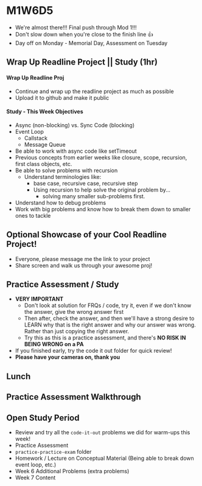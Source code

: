# M1W6D5
- We're almost there!!! Final push through Mod 1!!! 
- Don't slow down when you're close to the finish line :thumbsup:
- Day off on Monday - Memorial Day, Assessment on Tuesday

## Wrap Up Readline Project || Study (1hr)

#### Wrap Up Readline Proj
- Continue and wrap up the readline project as much as possible
- Upload it to github and make it public

#### Study - This Week Objectives
- Async (non-blocking) vs. Sync Code (blocking)
- Event Loop
  - Callstack
  - Message Queue
- Be able to work with async code like setTimeout
- Previous concepts from earlier weeks like closure, scope, recursion, first class objects, etc.
- Be able to solve problems with recursion
  - Understand terminologies like:
    -  base case, recursive case, recursive step
    -  Using recursion to help solve the original problem by...
       -  solving many smaller sub-problems first.
- Understand how to debug problems
- Work with big problems and know how to break them down to smaller ones to tackle


## Optional Showcase of your Cool Readline Project!
- Everyone, please message me the link to your project
- Share screen and walk us through your awesome proj!


## Practice Assessment / Study
- **VERY IMPORTANT**
  - Don't look at solution for FRQs / code, try it, even if we don't know the answer, give the wrong answer first
  - Then after, check the answer, and then we'll have a strong desire to LEARN why that is the right answer and why our answer was wrong. Rather than just copying the right answer.
  - Try this as this is a practice assessment, and there's **NO RISK IN BEING WRONG on a PA** 
- If you finished early, try the code it out folder for quick review!
- **Please have your cameras on, thank you**

## Lunch

## Practice Assessment Walkthrough

## Open Study Period
- Review and try all the `code-it-out` problems we did for warm-ups this week!
- Practice Assessment
- `practice-practice-exam` folder
- Homework / Lecture on Conceptual Material (Being able to break down event loop, etc.)
- Week 6 Additional Problems (extra problems)
- Week 7 Content

